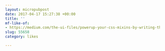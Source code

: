 ```yaml
---
layout: micropubpost
date: 2017-04-17 15:27:38 +00:00
title: ''
mf-like-of:
- https://medium.com/the-ui-files/powerup-your-css-mixins-by-writing-them-with-javascript-825b41728a55
slug: 55658
category: likes

---
```

